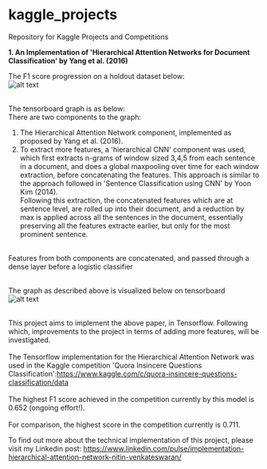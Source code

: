 # kaggle_projects
Repository for Kaggle Projects and Competitions


**1. An Implementation of 'Hierarchical Attention Networks for Document Classification' by Yang et al. (2016)**

The F1 score progression on a holdout dataset below: <br/>
![alt text](https://github.com/nitinvwaran/kaggle_projects/blob/master/f1_score_valid.PNG) <br /> <br />

The tensorboard graph is as below: <br/>
There are two components to the graph: <br/>
1) The Hierarchical Attention Network component, implemented as proposed by Yang et al. (2016). <br/>
2) To extract more features, a 'hierarchical CNN' component was used, which first extracts n-grams of window sized 3,4,5 from each sentence in a  document, and does a global maxpooling over time for each window extraction, before concatenating the features. This approach is similar to the approach followed in 'Sentence Classification using CNN' by Yoon Kim (2014). <br/>
Following this extraction, the concatenated features which are at sentence level, are rolled up into their document, and a reduction by max is applied across all the sentences in the document, essentially preserving all the features extracte earlier, but only for the most prominent sentence. <br /> <br/>

Features from both components are concatenated, and passed through a dense layer before a logistic classifier <br/> <br/>

The graph as described above is visualized below on tensorboard <br />
![alt text](https://github.com/nitinvwaran/kaggle_projects/blob/master/tensorboard_graph.PNG) <br /> <br />

This project aims to implement the above paper, in Tensorflow. Following which, improvements to the project in terms of adding more features, will be investigated. <br /> <br />
The Tensorflow implementation for the Hierarchical Attention Network was used in the Kaggle competition 'Quora Insincere Questions Classification':https://www.kaggle.com/c/quora-insincere-questions-classification/data <br /> <br />
The highest F1 score achieved in the competition currently by this model is 0.652 (ongoing effort!). 
<br /> <br /> 
For comparison, the highest score in the competition currently is 0.711.

To find out more about the technical implementation of this project, please visit my Linkedin post: https://www.linkedin.com/pulse/implementation-hierarchical-attention-network-nitin-venkateswaran/
